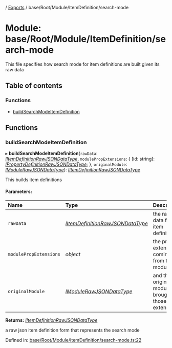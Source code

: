 [](../README.md) / [Exports](../modules.md) / base/Root/Module/ItemDefinition/search-mode

# Module: base/Root/Module/ItemDefinition/search-mode

This file specifies how search mode for item definitions are built
given its raw data

## Table of contents

### Functions

- [buildSearchModeItemDefinition](base_root_module_itemdefinition_search_mode.md#buildsearchmodeitemdefinition)

## Functions

### buildSearchModeItemDefinition

▸ **buildSearchModeItemDefinition**(`rawData`: [*IItemDefinitionRawJSONDataType*](../interfaces/base_root_module_itemdefinition.iitemdefinitionrawjsondatatype.md), `modulePropExtensions`: { [id: string]: [*IPropertyDefinitionRawJSONDataType*](../interfaces/base_root_module_itemdefinition_propertydefinition.ipropertydefinitionrawjsondatatype.md);  }, `originalModule`: [*IModuleRawJSONDataType*](../interfaces/base_root_module.imodulerawjsondatatype.md)): [*IItemDefinitionRawJSONDataType*](../interfaces/base_root_module_itemdefinition.iitemdefinitionrawjsondatatype.md)

This builds item definitions

#### Parameters:

Name | Type | Description |
:------ | :------ | :------ |
`rawData` | [*IItemDefinitionRawJSONDataType*](../interfaces/base_root_module_itemdefinition.iitemdefinitionrawjsondatatype.md) | the raw data for the item definition   |
`modulePropExtensions` | *object* | the prop extensions coming from the module   |
`originalModule` | [*IModuleRawJSONDataType*](../interfaces/base_root_module.imodulerawjsondatatype.md) | and the original module that brought those extensions   |

**Returns:** [*IItemDefinitionRawJSONDataType*](../interfaces/base_root_module_itemdefinition.iitemdefinitionrawjsondatatype.md)

a raw json item definition form that represents the search mode

Defined in: [base/Root/Module/ItemDefinition/search-mode.ts:22](https://github.com/onzag/itemize/blob/5fcde7cf/base/Root/Module/ItemDefinition/search-mode.ts#L22)
